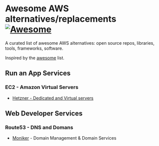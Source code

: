# Awesome AWS alternatives/replacements [![Awesome](https://cdn.rawgit.com/sindresorhus/awesome/d7305f38d29fed78fa85652e3a63e154dd8e8829/media/badge.svg)](https://github.com/sindresorhus/awesome)

A curated list of awesome AWS alternatives: open source repos, libraries, tools, frameworks, software. 

Inspired by the [awesome](https://github.com/sindresorhus/awesome) list.

## Run an App Services

### EC2 - Amazon Virtual Servers

* [Hetzner - Dedicated and Virtual servers](https://hetzner.de)

## Web Developer Services

### Route53 - DNS and Domans

* [Moniker](https://www.moniker.com/) - Domain Management & Domain Services
